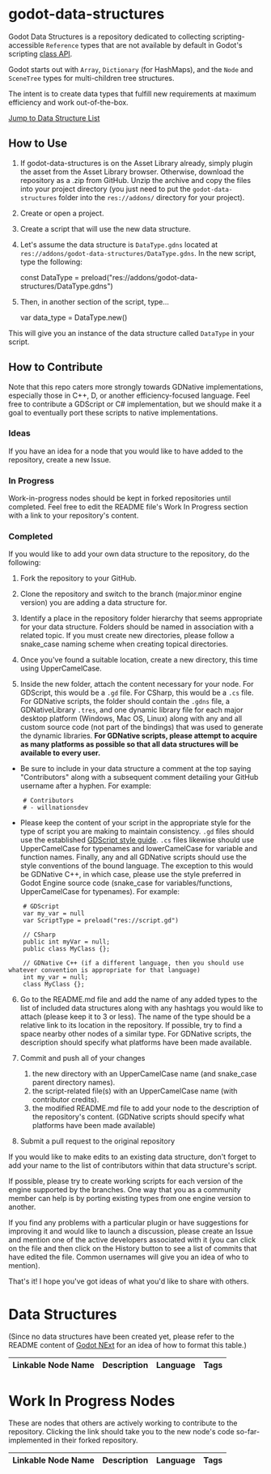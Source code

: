 # godot-data-structures
Godot Data Structures is a repository dedicated to collecting scripting-accessible `Reference` types that are not available by default in Godot's scripting [class API](http://docs.godotengine.org/en/latest/classes/index.html).

Godot starts out with `Array`, `Dictionary` (for HashMaps), and the `Node` and `SceneTree` types for multi-children tree structures. 

The intent is to create data types that fulfill new requirements at maximum efficiency and work out-of-the-box.

[Jump to Data Structure List](https://github.com/willnationsdev/godot-data-structures#data-structures)

## How to Use

1. If godot-data-structures is on the Asset Library already, simply plugin the asset from the Asset Library browser. Otherwise, download the repository as a .zip from GitHub. Unzip the archive and copy the files into your project directory (you just need to put the `godot-data-structures` folder into the `res://addons/` directory for your project).

2. Create or open a project.

3. Create a script that will use the new data structure.

4. Let's assume the data structure is `DataType.gdns` located at `res://addons/godot-data-structures/DataType.gdns`. In the new script, type the following:

    const DataType = preload("res://addons/godot-data-structures/DataType.gdns")

5. Then, in another section of the script, type...

    var data_type = DataType.new()

This will give you an instance of the data structure called `DataType` in your script.

## How to Contribute

Note that this repo caters more strongly towards GDNative implementations, especially those in C++, D, or another efficiency-focused language. Feel free to contribute a GDScript or C# implementation, but we should make it a goal to eventually port these scripts to native implementations.

### Ideas
If you have an idea for a node that you would like to have added to the repository, create a new Issue.

### In Progress
Work-in-progress nodes should be kept in forked repositories until completed. Feel free to edit the README file's Work In Progress section with a link to your repository's content.

### Completed

If you would like to add your own data structure to the repository, do the following:

1. Fork the repository to your GitHub.

2. Clone the repository and switch to the branch (major.minor engine version) you are adding a data structure for.

3. Identify a place in the repository folder hierarchy that seems appropriate for your data structure. Folders should be named in association with a related topic. If you must create new directories, please follow a snake\_case naming scheme when creating topical directories.

4. Once you've found a suitable location, create a new directory, this time using UpperCamelCase.

5. Inside the new folder, attach the content necessary for your node. For GDScript, this would be a `.gd` file. For CSharp, this would be a `.cs` file. For GDNative scripts, the folder should contain the `.gdns` file, a GDNativeLibrary `.tres`, and one dynamic library file for each major desktop platform (Windows, Mac OS, Linux) along with any and all custom source code (not part of the bindings) that was used to generate the dynamic libraries. **For GDNative scripts, please attempt to acquire as many platforms as possible so that all data structures will be available to every user.**

- Be sure to include in your data structure a comment at the top saying "Contributors" along with a subsequent comment detailing your GitHub username after a hyphen. For example:
```
    # Contributors
    # - willnationsdev
```
- Please keep the content of your script in the appropriate style for the type of script you are making to maintain consistency. `.gd` files should use the established [GDScript style guide](http://docs.godotengine.org/en/latest/learning/scripting/gdscript/gdscript_styleguide.html). `.cs` files likewise should use UpperCamelCase for typenames and lowerCamelCase for variable and function names. Finally, any and all GDNative scripts should use the style conventions of the bound language. The exception to this would be GDNative C++, in which case, please use the style preferred in Godot Engine source code (snake\_case for variables/functions, UpperCamelCase for typenames). For example:
```
    # GDScript
    var my_var = null
    var ScriptType = preload("res://script.gd")

    // CSharp
    public int myVar = null;
    public class MyClass {};

    // GDNative C++ (if a different language, then you should use whatever convention is appropriate for that language)
    int my_var = null;
    class MyClass {};
```

6. Go to the README.md file and add the name of any added types to the list of included data structures along with any hashtags you would like to attach (please keep it to 3 or less). The name of the type should be a relative link to its location in the repository. If possible, try to find a space nearby other nodes of a similar type. For GDNative scripts, the description should specify what platforms have been made available.

7. Commit and push all of your changes

    1. the new directory with an UpperCamelCase name (and snake\_case parent directory names).
    2. the script-related file(s) with an UpperCamelCase name (with contributor credits).
    3. the modified README.md file to add your node to the description of the repository's content. (GDNative scripts should specify what platforms have been made available)

8. Submit a pull request to the original repository

If you would like to make edits to an existing data structure, don't forget to add your name to the list of contributors within that data structure's script.

If possible, please try to create working scripts for each version of the engine supported by the branches. One way that you as a community member can help is by porting existing types from one engine version to another.

If you find any problems with a particular plugin or have suggestions for improving it and would like to launch a discussion, please create an Issue and mention one of the active developers associated with it (you can click on the file and then click on the History button to see a list of commits that have edited the file. Common usernames will give you an idea of who to mention).

That's it! I hope you've got ideas of what you'd like to share with others.

# Data Structures

(Since no data structures have been created yet, please refer to the README content of [Godot NExt](https://github.com/willnationsdev/godot-next) for an idea of how to format this table.)

|Linkable Node Name|Description|Language|Tags
|-|-|-|-|

# Work In Progress Nodes

These are nodes that others are actively working to contribute to the repository. Clicking the link should take you to the new node's code so-far-implemented in their forked repository.

|Linkable Node Name|Description|Language|Tags
|-|-|-|-|

